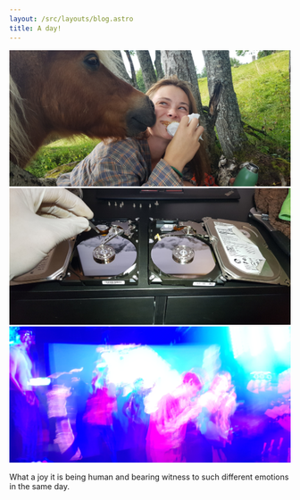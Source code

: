 ```yaml
---
layout: /src/layouts/blog.astro
title: A day!
---
```



![img](/src/images/blog/inahest.jpg)
![img](/src/images/blog/hdd.jpg)
![img](/src/images/blog/shack.jpg)

What a joy it is being human and bearing witness to such different emotions in the same day.